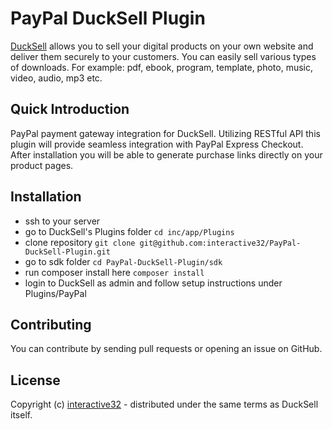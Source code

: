 # PayPal DuckSell Plugin
[DuckSell](https://github.com/interactive32/ducksell) allows you to sell your digital products on your own website and deliver them securely to your customers. You can easily sell various types of downloads. For example: pdf, ebook, program, template, photo, music, video, audio, mp3 etc.  

## Quick Introduction
PayPal payment gateway integration for DuckSell. Utilizing RESTful API this plugin will provide seamless integration with PayPal Express Checkout. After installation you will be able to generate purchase links directly on your product pages. 

## Installation
- ssh to your server
- go to DuckSell's Plugins folder ```cd inc/app/Plugins```
- clone repository ```git clone git@github.com:interactive32/PayPal-DuckSell-Plugin.git```
- go to sdk folder ```cd PayPal-DuckSell-Plugin/sdk```
- run composer install here ```composer install```
- login to DuckSell as admin and follow setup instructions under Plugins/PayPal

## Contributing
You can contribute by sending pull requests or opening an issue on GitHub.

## License

Copyright (c) [interactive32](http://interactive32.com) - distributed under the same terms as DuckSell itself.
